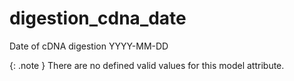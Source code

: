 # digestion_cdna_date
Date of cDNA digestion YYYY-MM-DD


{: .note }
There are no defined valid values for this model attribute.
